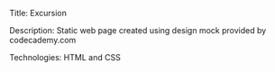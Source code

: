 Title: Excursion 

Description: Static web page created using design mock provided by codecademy.com

Technologies: HTML and CSS